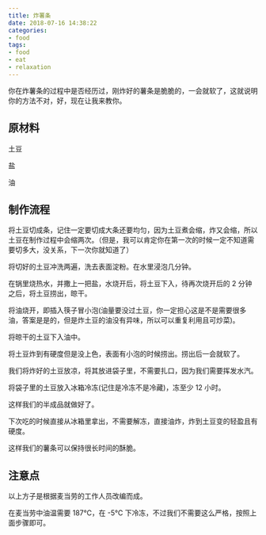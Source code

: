 ```yaml
---
title: 炸薯条
date: 2018-07-16 14:38:22
categories:
- food
tags:
- food
- eat
- relaxation
---
```

你在炸薯条的过程中是否经历过，刚炸好的薯条是脆脆的，一会就软了，这就说明你的方法不对，好，现在让我来教你。

<!-- more -->

## 原材料

土豆

盐

油

## 制作流程

将土豆切成条，记住一定要切成大条还要均匀，因为土豆煮会缩，炸又会缩，所以土豆在制作过程中会缩两次。（但是，我可以肯定你在第一次的时候一定不知道需要切多大，没关系，下一次你就知道了）

将切好的土豆冲洗两遍，洗去表面淀粉。在水里浸泡几分钟。

在锅里烧热水，并撒上一把盐，水烧开后，将土豆下入，待再次烧开后的 2 分钟之后，将土豆捞出，晾干。

将油烧开，即插入筷子冒小泡(油量要没过土豆，你一定担心这是不是需要很多油，答案是是的，但是炸土豆的油没有异味，所以可以重复利用且可炒菜)。

将晾干的土豆下入油中。

将土豆炸到有硬度但是没上色，表面有小泡的时候捞出。捞出后一会就软了。

我们将炸好的土豆放凉，将其放进袋子里，不需要扎口，因为我们需要挥发水汽。

将袋子里的土豆放入冰箱冷冻(记住是冷冻不是冷藏)，冻至少 12 小时。

这样我们的半成品就做好了。

下次吃的时候直接从冰箱里拿出，不需要解冻，直接油炸，炸到土豆变的轻盈且有硬度。

这样我们的薯条可以保持很长时间的酥脆。

## 注意点

以上方子是根据麦当劳的工作人员改编而成。

在麦当劳中油温需要 187℃，在 -5℃ 下冷冻，不过我们不需要这么严格，按照上面步骤即可。